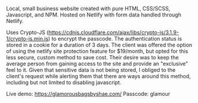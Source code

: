 Local, small business website created with pure HTML, CSS/SCSS, Javascript, and NPM. Hosted on Netlify with form data handled through Netlify.

Uses Crypto-JS (https://cdnjs.cloudflare.com/ajax/libs/crypto-js/3.1.9-1/crypto-js.min.js) to encrypt the passcode. The authentication status is stored in a cookie for a duration of 3 days. The client was offered the option of using the netlify site protection feature for $19/month, but opted for this less secure, custom method to save cost. Their desire was to keep the average person from gaining access to the site and provide an "exclusive" feel to it. Given that sensitive data is not being stored, I obliged to the client's request while alerting them that there are ways around this method, including but not limited to disabling javascript.

Live demo: https://glamorousbagsbyshae.com/
Passcode: glamour
